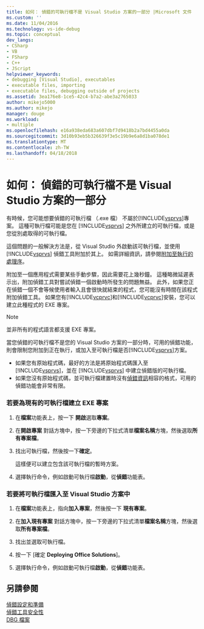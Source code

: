 ```yaml
---
title: 如何： 偵錯的可執行檔不是 Visual Studio 方案的一部分 |Microsoft 文件
ms.custom: ''
ms.date: 11/04/2016
ms.technology: vs-ide-debug
ms.topic: conceptual
dev_langs:
- CSharp
- VB
- FSharp
- C++
- JScript
helpviewer_keywords:
- debugging [Visual Studio], executables
- executable files, importing
- executable files, debugging outside of projects
ms.assetid: 3ea176e8-1ce5-42c4-b7a2-abe3a2765033
author: mikejo5000
ms.author: mikejo
manager: douge
ms.workload:
- multiple
ms.openlocfilehash: e16a938eda683a607dbf7d9418b2a7bd4455a0da
ms.sourcegitcommit: 3d10b93eb5b326639f3e5c19b9e6a8d1ba078de1
ms.translationtype: MT
ms.contentlocale: zh-TW
ms.lasthandoff: 04/18/2018
---
```

# <a name="how-to-debug-an-executable-that-is-not-part-of-a-visual-studio-solution"></a>如何： 偵錯的可執行檔不是 Visual Studio 方案的一部分
有時候，您可能想要偵錯的可執行檔 （.exe 檔） 不屬於[!INCLUDE[vsprvs](../code-quality/includes/vsprvs_md.md)]專案。 這種可執行檔可能是您在 [!INCLUDE[vsprvs](../code-quality/includes/vsprvs_md.md)] 之外所建立的可執行檔，或是您從別處取得的可執行檔。  
  
這個問題的一般解決方法是，從 Visual Studio 外啟動該可執行檔，並使用 [!INCLUDE[vsprvs](../code-quality/includes/vsprvs_md.md)] 偵錯工具附加於其上。 如需詳細資訊，請參閱[附加至執行的處理序](../debugger/attach-to-running-processes-with-the-visual-studio-debugger.md)。  
  
附加至一個應用程式需要某些手動步驟，因此需要花上幾秒鐘。 這種略微延遲表示出，附加偵錯工具對嘗試偵錯一個啟動時所發生的問題無益。 此外，如果您正在偵錯一個不會等候使用者輸入且會很快就結束的程式，您可能沒有時間在該程式附加偵錯工具。 如果您有[!INCLUDE[vcprvc](../code-quality/includes/vcprvc_md.md)]和[!INCLUDE[vcprvc](../code-quality/includes/vcprvc_md.md)]安裝，您可以建立此種程式的 EXE 專案。

> [!NOTE]
>  並非所有的程式語言都支援 EXE 專案。

當您偵錯的可執行檔不是您的 Visual Studio 方案的一部分時，可用的偵錯功能，則會限制您附加到正在執行，或加入至可執行檔是否[!INCLUDE[vsprvs](../code-quality/includes/vsprvs_md.md)]方案。

- 如果您有原始程式碼，最好的方法是將原始程式碼匯入至 [!INCLUDE[vsprvs](../code-quality/includes/vsprvs_md.md)]，並在 [!INCLUDE[vsprvs](../code-quality/includes/vsprvs_md.md)] 中建立偵錯版的可執行檔。
- 如果您沒有原始程式碼，並可執行檔建置時沒有[偵錯資訊](../debugger/how-to-set-debug-and-release-configurations.md)相容的格式，可用的偵錯功能會非常有限。 
  
### <a name="to-create-an-exe-project-for-an-existing-executable"></a>若要為現有的可執行檔建立 EXE 專案  
  
1.  在**檔案**功能表上，按一下 **開啟**選取**專案**。  
  
2.  在**開啟專案** 對話方塊中，按一下旁邊的下拉式清單**檔案名稱**方塊，然後選取**所有專案檔**。  
  
3.  找出可執行檔，然後按一下**確定**。  

    這樣便可以建立包含該可執行檔的暫時方案。

5.  選擇執行命令，例如啟動可執行檔**啟動**，從**偵錯**功能表。    
  
### <a name="to-import-an-executable-into-a-visual-studio-solution"></a>若要將可執行檔匯入至 Visual Studio 方案中  
  
1.  在**檔案**功能表上，指向**加入專案**，然後按一下 **現有專案**。  
  
2.  在**加入現有專案** 對話方塊中，按一下旁邊的下拉式清單**檔案名稱**方塊，然後選取**所有專案檔**。  
  
3.  找出並選取可執行檔。  
  
4.  按一下 [確定 **Deploying Office Solutions**]。  
  
5.  選擇執行命令，例如啟動可執行檔**啟動**，從**偵錯**功能表。    
  
## <a name="see-also"></a>另請參閱  
 [偵錯設定和準備](../debugger/debugger-settings-and-preparation.md)   
 [偵錯工具安全性](../debugger/debugger-security.md)   
 [DBG 檔案](http://msdn.microsoft.com/en-us/91e449e9-8b65-4123-960f-2107cd1f1cfd)